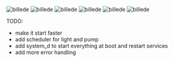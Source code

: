 ![billede](https://github.com/user-attachments/assets/d61790a5-6c6d-4c0b-a8d2-490e0b8b77cc)
![billede](https://github.com/user-attachments/assets/cd8e9799-4e9d-4bd3-8a44-e13d5d87b310)
![billede](https://github.com/user-attachments/assets/98507ec3-f072-445d-aa27-e101b32430ae)
![billede](https://github.com/user-attachments/assets/08174a9b-540d-400b-bc33-2e230478a812)
![billede](https://github.com/user-attachments/assets/632d3e7e-9eb9-4e60-bf2f-a05685fc4968)
![billede](https://github.com/user-attachments/assets/c90144b2-7471-4e13-a944-de962f9be2d5)




TODO:
- make it start faster
- add scheduler for light and pump
- add system_d to start everything at boot and restart services
- add more error handling

